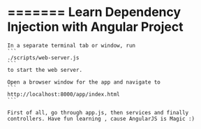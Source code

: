 =======
Learn Dependency Injection with Angular Project
================

    In a separate terminal tab or window, run 
    ```
    ./scripts/web-server.js 
    ```
    to start the web server.
    
    Open a browser window for the app and navigate to 
    ```
    http://localhost:8000/app/index.html
    ```
    
    First of all, go through app.js, then services and finally controllers. Have fun learning , cause AngularJS is Magic :)
    
